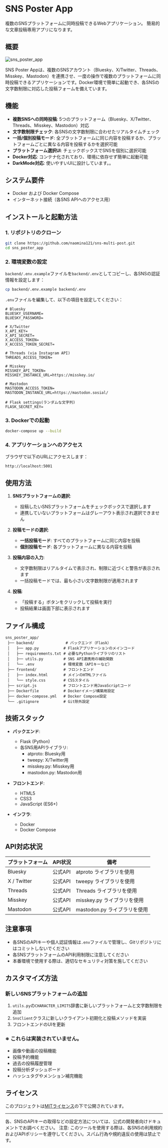 # SNS Poster App

複数のSNSプラットフォームに同時投稿できるWebアプリケーション。
簡易的な文章投稿専用アプリになります。

## 概要

![sns_poster_app](image-1.png)

SNS Poster Appは、複数のSNSアカウント（Bluesky、X/Twitter、Threads、Misskey、Mastodon）を連携させ、一度の操作で複数のプラットフォームに同時投稿できるアプリケーションです。Docker環境で簡単に起動でき、各SNSの文字数制限に対応した投稿フォームを備えています。

## 機能

- **複数SNSへの同時投稿**: 5つのプラットフォーム（Bluesky、X/Twitter、Threads、Misskey、Mastodon）対応
- **文字数制限チェック**: 各SNSの文字数制限に合わせたリアルタイムチェック
- **一括/個別投稿モード**: 全プラットフォームに同じ内容を投稿するか、プラットフォームごとに異なる内容を投稿するかを選択可能
- **プラットフォーム選択UI**: チェックボックスでSNSを個別に選択可能
- **Docker対応**: コンテナ化されており、環境に依存せず簡単に起動可能
- **DarkMode対応**: 使いやすいUIに設計しています。。

## システム要件

- Docker および Docker Compose
- インターネット接続（各SNS APIへのアクセス用）

## インストールと起動方法

### 1. リポジトリのクローン

```bash
git clone https://github.com/naomina121/sns-multi-post.git
cd sns_poster_app
```

### 2. 環境変数の設定

`backend/.env.example`ファイルを`backend/.env`としてコピーし、各SNSの認証情報を設定します：

```bash
cp backend/.env.example backend/.env
```

`.env`ファイルを編集して、以下の項目を設定してください：

```
# Bluesky
BLUESKY_USERNAME=
BLUESKY_PASSWORD=

# X/Twitter
X_API_KEY=
X_API_SECRET=
X_ACCESS_TOKEN=
X_ACCESS_TOKEN_SECRET=

# Threads (via Instagram API)
THREADS_ACCESS_TOKEN=

# Misskey
MISSKEY_API_TOKEN=
MISSKEY_INSTANCE_URL=https://misskey.io/

# Mastodon
MASTODON_ACCESS_TOKEN=
MASTODON_INSTANCE_URL=https://mastodon.sosial/

# Flask settings(ランダムな文字列)
FLASK_SECRET_KEY=
```

### 3. Dockerでの起動

```bash
docker-compose up --build
```

### 4. アプリケーションへのアクセス

ブラウザで以下のURLにアクセスします：

```
http://localhost:5001
```

## 使用方法

1. **SNSプラットフォームの選択**:
   - 投稿したいSNSプラットフォームをチェックボックスで選択します
   - 連携していないプラットフォームはグレーアウト表示され選択できません

2. **投稿モードの選択**:
   - **一括投稿モード**: すべてのプラットフォームに同じ内容を投稿
   - **個別投稿モード**: 各プラットフォームに異なる内容を投稿

3. **投稿内容の入力**:
   - 文字数制限はリアルタイムで表示され、制限に近づくと警告が表示されます
   - 一括投稿モードでは、最も小さい文字数制限が適用されます

4. **投稿**:
   - 「投稿する」ボタンをクリックして投稿を実行
   - 投稿結果は画面下部に表示されます

## ファイル構成

```
sns_poster_app/
 ├── backend/              # バックエンド（Flask）
 │   ├── app.py           # Flaskアプリケーションのメインコード
 │   ├── requirements.txt # 必要なPythonライブラリのリスト
 │   ├── utils.py         # SNS API連携用の補助関数
 │   └── .env             # 環境変数（APIキーなど）
 ├── frontend/            # フロントエンド
 │   ├── index.html       # メインのHTMLファイル
 │   └── style.css        # CSSスタイル
 ├── script.js            # フロントエンド用JavaScriptコード
 ├── Dockerfile           # Dockerイメージ構築用設定
 ├── docker-compose.yml   # Docker Compose設定
 └── .gitignore           # Git除外設定
```

## 技術スタック

- **バックエンド**:
  - Flask (Python)
  - 各SNS用APIライブラリ:
    - atproto: Bluesky用
    - tweepy: X/Twitter用
    - misskey.py: Misskey用
    - mastodon.py: Mastodon用

- **フロントエンド**:
  - HTML5
  - CSS3
  - JavaScript (ES6+)

- **インフラ**:
  - Docker
  - Docker Compose

## API対応状況

| プラットフォーム | API状況 | 備考 |
|--------------|---------|------|
| Bluesky      | 公式API | atproto ライブラリを使用 |
| X / Twitter  | 公式API | tweepy ライブラリを使用 |
| Threads      | 公式API | Threads ライブラリを使用 |
| Misskey      | 公式API | misskey.py ライブラリを使用 |
| Mastodon     | 公式API | mastodon.py ライブラリを使用 |

## 注意事項

- 各SNSのAPIキーや個人認証情報は`.env`ファイルで管理し、Gitリポジトリにはコミットしないでください
- 各SNSプラットフォームのAPI利用制限に注意してください
- 本番環境で使用する際は、適切なセキュリティ対策を施してください

## カスタマイズ方法

### 新しいSNSプラットフォームの追加

1. `utils.py`の`CHARACTER_LIMITS`辞書に新しいプラットフォームと文字数制限を追加
2. `SnsClient`クラスに新しいクライアント初期化と投稿メソッドを実装
3. フロントエンドのUIを更新

### ※ これらは実装されていません。

- 画像や動画の投稿機能
- 投稿予約機能
- 過去の投稿履歴管理
- 投稿分析ダッシュボード
- ハッシュタグやメンション補完機能

## ライセンス

このプロジェクトは[MITライセンス](LICENSE)の下で公開されています。

---

各、SNSのAPIキーの取得などの設定方法については、公式の開発者向けドキュメントでお調べください。
注意: このツールを使用する際は、各SNSの利用規約およびAPIポリシーを遵守してください。スパム行為や規約違反の使用は禁止です。
